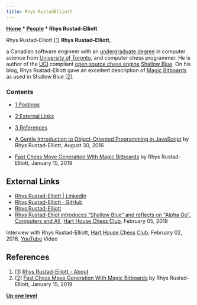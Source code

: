 ```yaml
---
title: Rhys RustadElliott
---
```

**[Home](Home "Home") \* [People](People "People") \* Rhys Rustad-Elliott**



 [](File:RhysRustadElliott.jpg) Rhys Rustad-Elliott <a id="cite-note-1" href="#cite-ref-1">[1]</a> 
**Rhys Rustad-Elliott**,  
 
a Canadian software engineer with an [undergraduate degree](https://en.wikipedia.org/wiki/Undergraduate_degree) in computer science from [University of Toronto](University_of_Toronto "University of Toronto"), and computer chess programmer.
He is author of the [UCI](UCI "UCI") compliant [open source chess engine](Category:Open_Source "Category:Open Source") [Shallow Blue](Shallow_Blue "Shallow Blue").
On his blog, Rhys Rustad-Elliott gave an excellent description of [Magic Bitboards](Magic_Bitboards "Magic Bitboards") as used in Shallow Blue <a id="cite-note-2" href="#cite-ref-2">[2]</a>.



### Contents


* [1 Postings](#postings)
* [2 External Links](#external-links)
* [3 References](#references)






* [A Gentle Introduction to Object-Oriented Programming in JavaScript](https://medium.com/hootsuite-engineering/a-gentle-introduction-to-object-oriented-programming-in-javascript-a46f25de8b07) by Rhys Rustad-Elliott, August 30, 2016
* [Fast Chess Move Generation With Magic Bitboards](https://rhysre.net/fast-chess-move-generation-with-magic-bitboards.html) by Rhys Rustad-Elliott, January 15, 2019


## External Links


* [Rhys Rustad-Elliott | LinkedIn](https://www.linkedin.com/in/rhysrustadelliott/)
* [Rhys Rustad-Elliott · GitHub](https://github.com/GunshipPenguin)
* [Rhys Rustad-Elliott](https://rhysre.net/)
* [Rhys Rustad-Elliot introduces “Shallow Blue” and reflects on “Alpha Go”, Computers and AI!](https://harthousechess.com/2018/02/05/chess-movie-night-lecture-humans-v-engines/), [Hart House Chess Club](https://harthousechess.com/), February 05, 2018


 Interview with Rhys Rustad-Elliott, [Hart House Chess Club](https://harthousechess.com/), February 02, 2018, [YouTube](https://en.wikipedia.org/wiki/YouTube) Video 
 
## References


1. <a id="cite-ref-1" href="#cite-note-1">[1]</a> [Rhys Rustad-Elliott - About](https://rhysre.net/pages/about.html)
2. <a id="cite-ref-2" href="#cite-note-2">[2]</a> [Fast Chess Move Generation With Magic Bitboards](https://rhysre.net/fast-chess-move-generation-with-magic-bitboards.html) by Rhys Rustad-Elliott, January 15, 2019

**[Up one level](People "People")**







 
